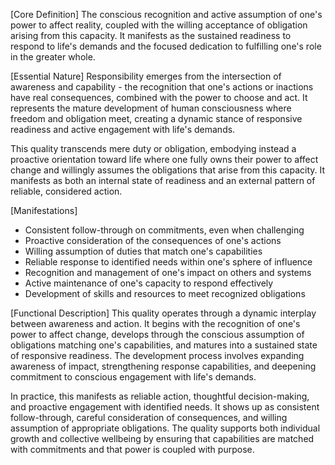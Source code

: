 [Core Definition]
The conscious recognition and active assumption of one's power to affect reality, coupled with the willing acceptance of obligation arising from this capacity. It manifests as the sustained readiness to respond to life's demands and the focused dedication to fulfilling one's role in the greater whole.

[Essential Nature]
Responsibility emerges from the intersection of awareness and capability - the recognition that one's actions or inactions have real consequences, combined with the power to choose and act. It represents the mature development of human consciousness where freedom and obligation meet, creating a dynamic stance of responsive readiness and active engagement with life's demands.

This quality transcends mere duty or obligation, embodying instead a proactive orientation toward life where one fully owns their power to affect change and willingly assumes the obligations that arise from this capacity. It manifests as both an internal state of readiness and an external pattern of reliable, considered action.

[Manifestations]
- Consistent follow-through on commitments, even when challenging
- Proactive consideration of the consequences of one's actions
- Willing assumption of duties that match one's capabilities
- Reliable response to identified needs within one's sphere of influence
- Recognition and management of one's impact on others and systems
- Active maintenance of one's capacity to respond effectively
- Development of skills and resources to meet recognized obligations

[Functional Description]
This quality operates through a dynamic interplay between awareness and action. It begins with the recognition of one's power to affect change, develops through the conscious assumption of obligations matching one's capabilities, and matures into a sustained state of responsive readiness. The development process involves expanding awareness of impact, strengthening response capabilities, and deepening commitment to conscious engagement with life's demands.

In practice, this manifests as reliable action, thoughtful decision-making, and proactive engagement with identified needs. It shows up as consistent follow-through, careful consideration of consequences, and willing assumption of appropriate obligations. The quality supports both individual growth and collective wellbeing by ensuring that capabilities are matched with commitments and that power is coupled with purpose.